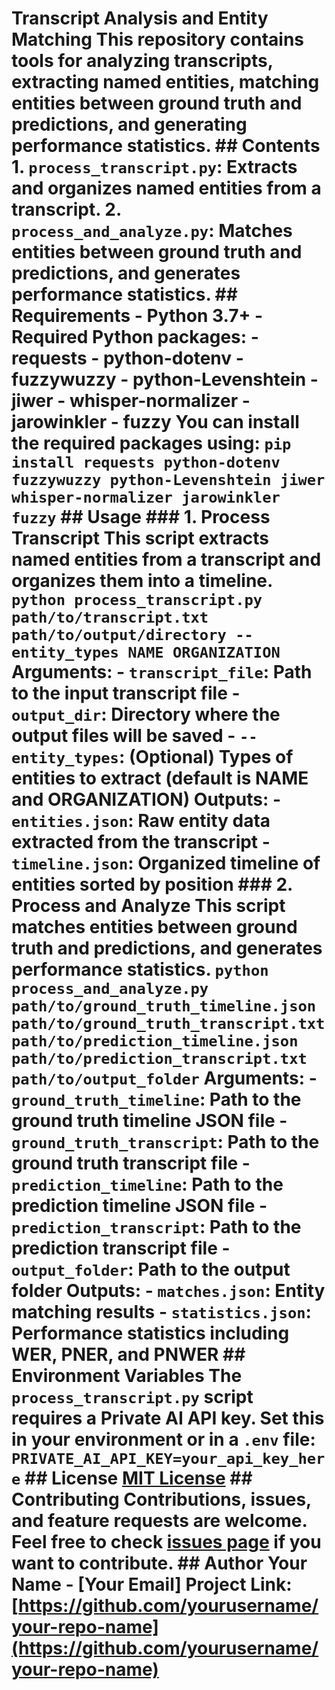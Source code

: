 # Transcript Analysis and Entity Matching This repository contains tools for analyzing transcripts, extracting named entities, matching entities between ground truth and predictions, and generating performance statistics. ## Contents 1. `process_transcript.py`: Extracts and organizes named entities from a transcript. 2. `process_and_analyze.py`: Matches entities between ground truth and predictions, and generates performance statistics. ## Requirements - Python 3.7+ - Required Python packages: - requests - python-dotenv - fuzzywuzzy - python-Levenshtein - jiwer - whisper-normalizer - jarowinkler - fuzzy You can install the required packages using: ``` pip install requests python-dotenv fuzzywuzzy python-Levenshtein jiwer whisper-normalizer jarowinkler fuzzy ``` ## Usage ### 1. Process Transcript This script extracts named entities from a transcript and organizes them into a timeline. ``` python process_transcript.py path/to/transcript.txt path/to/output/directory --entity_types NAME ORGANIZATION ``` Arguments: - `transcript_file`: Path to the input transcript file - `output_dir`: Directory where the output files will be saved - `--entity_types`: (Optional) Types of entities to extract (default is NAME and ORGANIZATION) Outputs: - `entities.json`: Raw entity data extracted from the transcript - `timeline.json`: Organized timeline of entities sorted by position ### 2. Process and Analyze This script matches entities between ground truth and predictions, and generates performance statistics. ``` python process_and_analyze.py path/to/ground_truth_timeline.json path/to/ground_truth_transcript.txt path/to/prediction_timeline.json path/to/prediction_transcript.txt path/to/output_folder ``` Arguments: - `ground_truth_timeline`: Path to the ground truth timeline JSON file - `ground_truth_transcript`: Path to the ground truth transcript file - `prediction_timeline`: Path to the prediction timeline JSON file - `prediction_transcript`: Path to the prediction transcript file - `output_folder`: Path to the output folder Outputs: - `matches.json`: Entity matching results - `statistics.json`: Performance statistics including WER, PNER, and PNWER ## Environment Variables The `process_transcript.py` script requires a Private AI API key. Set this in your environment or in a `.env` file: ``` PRIVATE_AI_API_KEY=your_api_key_here ``` ## License [MIT License](LICENSE) ## Contributing Contributions, issues, and feature requests are welcome. Feel free to check [issues page](https://github.com/yourusername/your-repo-name/issues) if you want to contribute. ## Author Your Name - [Your Email] Project Link: [https://github.com/yourusername/your-repo-name](https://github.com/yourusername/your-repo-name) 